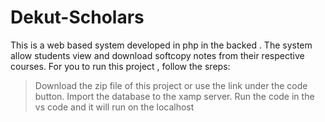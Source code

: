 # Dekut-Scholars
This is a web based system developed in php in the backed . The system allow students view and  download softcopy notes from their respective courses.
For you to run this project , follow the sreps:
>Download the zip file of this project or use the link under the code button.
>Import the database to the xamp server.
>Run the code in the vs code  and it will run on the localhost
>

